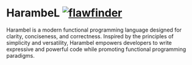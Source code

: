 # HarambeL  [![flawfinder](https://github.com/mathieutrudeau/HarambeL/actions/workflows/flawfinder.yml/badge.svg)](https://github.com/mathieutrudeau/HarambeL/actions/workflows/flawfinder.yml)
Harambel is a modern functional programming language designed for clarity, conciseness, and correctness. Inspired by the principles of simplicity and versatility, Harambel empowers developers to write expressive and powerful code while promoting functional programming paradigms.
